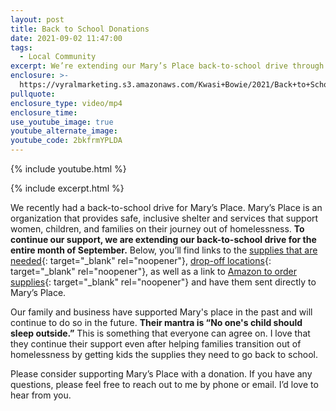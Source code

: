```yaml
---
layout: post
title: Back to School Donations
date: 2021-09-02 11:47:00
tags:
  - Local Community
excerpt: We’re extending our Mary’s Place back-to-school drive through September.
enclosure: >-
  https://vyralmarketing.s3.amazonaws.com/Kwasi+Bowie/2021/Back+to+School+Donations+(1).mp4
pullquote:
enclosure_type: video/mp4
enclosure_time:
use_youtube_image: true
youtube_alternate_image:
youtube_code: 2bkfrmYPLDA
---
```

{% include youtube.html %}

{% include excerpt.html %}

We recently had a back-to-school drive for Mary’s Place. Mary’s Place is an organization that provides safe, inclusive shelter and services that support women, children, and families on their journey out of homelessness. **To continue our support, we are extending our back-to-school drive for the entire month of September.** Below, you’ll find links to the [supplies that are needed](https://www.marysplaceseattle.org/school-supplies){: target="_blank" rel="noopener"}, [drop-off locations](https://www.marysplaceseattle.org/support-us/donation-drop-off){: target="_blank" rel="noopener"}, as well as a link to [Amazon to order supplies](https://smile.amazon.com/hz/charitylist/ls/QECMIW813WZ8/ref=smi_cl_lol_lls4_ls4){: target="_blank" rel="noopener"} and have them sent directly to Mary’s Place.

Our family and business have supported Mary's place in the past and will continue to do so in the future. **Their mantra is “No one's child should sleep outside.”** This is something that everyone can agree on. I love that they continue their support even after helping families transition out of homelessness by getting kids the supplies they need to go back to school.

Please consider supporting Mary’s Place with a donation. If you have any questions, please feel free to reach out to me by phone or email. I’d love to hear from you.
